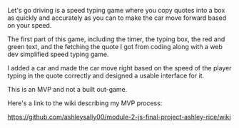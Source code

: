 Let's go driving is a speed typing game where you copy quotes into a box as quickly and accurately as you can to make the car move forward based on your speed.

The first part of this game, including the timer, the typing box, the red and green text, and the fetching the quote I got from coding along with a web dev simplified speed typing game.

I added a car and made the car move right based on the speed of the player typing in the quote correctly and designed a usable interface for it.

This is an MVP and not a built out-game. 

Here's a link to the wiki describing my MVP process:

https://github.com/ashleysally00/module-2-js-final-project-ashley-rice/wiki
